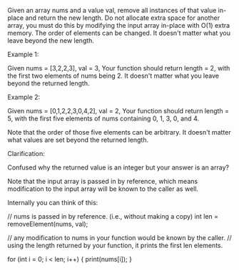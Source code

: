 Given an array nums and a value val, remove all instances of that value 
in-place and return the new length. Do not allocate extra space for another 
array, you must do this by modifying the input array in-place with O(1) 
extra memory. The order of elements can be changed. It doesn't matter what 
you leave beyond the new length.
 
Example 1:
 
Given nums = [3,2,2,3], val = 3,
Your function should return length = 2, with the first two elements of nums 
being 2.
It doesn't matter what you leave beyond the returned length.
 
Example 2:
 
Given nums = [0,1,2,2,3,0,4,2], val = 2,
Your function should return length = 5, with the first five elements of nums
containing 0, 1, 3, 0, and 4.
 
Note that the order of those five elements can be arbitrary.
It doesn't matter what values are set beyond the returned length.
 
Clarification:
 
Confused why the returned value is an integer but your answer is an array?
 
Note that the input array is passed in by reference, which means 
modification to the input array will be known to the caller as well.
 
Internally you can think of this:
 
// nums is passed in by reference. (i.e., without making a copy)
int len = removeElement(nums, val);
 
// any modification to nums in your function would be known by the caller.
// using the length returned by your function, it prints the first len elements.

for (int i = 0; i < len; i++) {
  print(nums[i]);
 }
